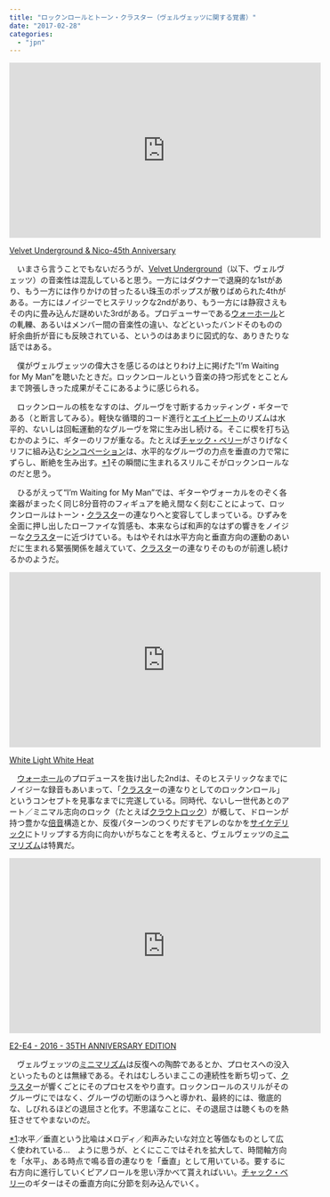 ```yaml
---
title: "ロックンロールとトーン・クラスター（ヴェルヴェッツに関する覚書）"
date: "2017-02-28"
categories: 
  - "jpn"
---
```


<iframe width="560" height="315" src="https://www.youtube.com/embed/hugY9CwhfzE" frameborder="0" allowfullscreen></iframe>

[Velvet Underground & Nico-45th Anniversary](http://d.hatena.ne.jp/asin/B008TYGCUQ/tortoisetau09-22)

　いまさら言うことでもないだろうが、[Velvet Underground](http://d.hatena.ne.jp/keyword/Velvet%20Underground)（以下、ヴェルヴェッツ）の音楽性は混乱していると思う。一方にはダウナーで退廃的な1stがあり、もう一方には作りかけの甘ったるい珠玉のポップスが散りばめられた4thがある。一方にはノイジーでヒステリックな2ndがあり、もう一方には静寂さえもその内に畳み込んだ謎めいた3rdがある。プロデューサーである[ウォーホール](http://d.hatena.ne.jp/keyword/%A5%A6%A5%A9%A1%BC%A5%DB%A1%BC%A5%EB)との軋轢、あるいはメンバー間の音楽性の違い、などといったバンドそのものの紆余曲折が音にも反映されている、というのはあまりに図式的な、ありきたりな話ではある。

　僕がヴェルヴェッツの偉大さを感じるのはとりわけ上に掲げた“I’m Waiting for My Man”を聴いたときだ。ロックンロールという音楽の持つ形式をとことんまで誇張しきった成果がそこにあるように感じられる。

　ロックンロールの核をなすのは、グルーヴを寸断するカッティング・ギターである（と断言してみる）。軽快な循環的コード進行と[エイトビート](http://d.hatena.ne.jp/keyword/%A5%A8%A5%A4%A5%C8%A5%D3%A1%BC%A5%C8)のリズムは水平的、ないしは回転運動的なグルーヴを常に生み出し続ける。そこに楔を打ち込むかのように、ギターのリフが重なる。たとえば[チャック・ベリー](http://d.hatena.ne.jp/keyword/%A5%C1%A5%E3%A5%C3%A5%AF%A1%A6%A5%D9%A5%EA%A1%BC)がさりげなくリフに組み込む[シンコペーション](http://d.hatena.ne.jp/keyword/%A5%B7%A5%F3%A5%B3%A5%DA%A1%BC%A5%B7%A5%E7%A5%F3)は、水平的なグルーヴの力点を垂直の力で常にずらし、断絶を生み出す。[\*1](#f-71385688 "水平／垂直という比喩はメロディ／和声みたいな対立と等価なものとして広く使われている…　ように思うが、とくにここではそれを拡大して、時間軸方向を「水平」、ある時点で鳴る音の連なりを「垂直」として用いている。要するに右方向に進行していくピアノロールを思い浮かべて貰えればいい。チャック・ベリーのギターはその垂直方向に分節を刻み込んでいく。")その瞬間に生まれるスリルこそがロックンロールなのだと思う。

　ひるがえって“I’m Waiting for My Man”では、ギターやヴォーカルをのぞく各楽器がまったく同じ8分音符のフィギュアを絶え間なく刻むことによって、ロックンロールはトーン・[クラスタ](http://d.hatena.ne.jp/keyword/%A5%AF%A5%E9%A5%B9%A5%BF)ーの連なりへと変容してしまっている。ひずみを全面に押し出したローファイな質感も、本来ならば和声的なはずの響きをノイジーな[クラスタ](http://d.hatena.ne.jp/keyword/%A5%AF%A5%E9%A5%B9%A5%BF)ーに近づけている。もはやそれは水平方向と垂直方向の運動のあいだに生まれる緊張関係を越えていて、[クラスタ](http://d.hatena.ne.jp/keyword/%A5%AF%A5%E9%A5%B9%A5%BF)ーの連なりそのものが前進し続けるかのようだ。

<iframe width="560" height="315" src="https://www.youtube.com/embed/53F5nY68cBM" frameborder="0" allowfullscreen></iframe>

[White Light White Heat](http://d.hatena.ne.jp/asin/B000002G7E/tortoisetau09-22)

　[ウォーホール](http://d.hatena.ne.jp/keyword/%A5%A6%A5%A9%A1%BC%A5%DB%A1%BC%A5%EB)のプロデュースを抜け出した2ndは、そのヒステリックなまでにノイジーな録音もあいまって、「[クラスタ](http://d.hatena.ne.jp/keyword/%A5%AF%A5%E9%A5%B9%A5%BF)ーの連なりとしてのロックンロール」というコンセプトを見事なまでに完遂している。同時代、ないし一世代あとのアート／ミニマル志向のロック（たとえば[クラウトロック](http://d.hatena.ne.jp/keyword/%A5%AF%A5%E9%A5%A6%A5%C8%A5%ED%A5%C3%A5%AF)）が概して、ドローンが持つ豊かな[倍音](http://d.hatena.ne.jp/keyword/%C7%DC%B2%BB)構造とか、反復パターンのつくりだすモアレのなかを[サイケデリック](http://d.hatena.ne.jp/keyword/%A5%B5%A5%A4%A5%B1%A5%C7%A5%EA%A5%C3%A5%AF)にトリップする方向に向かいがちなことを考えると、ヴェルヴェッツの[ミニマリズム](http://d.hatena.ne.jp/keyword/%A5%DF%A5%CB%A5%DE%A5%EA%A5%BA%A5%E0)は特異だ。

<iframe width="560" height="315" src="https://www.youtube.com/embed/qtMVpL3B_6Y" frameborder="0" allowfullscreen></iframe>

[E2-E4 - 2016 - 35TH ANNIVERSARY EDITION](http://d.hatena.ne.jp/asin/B0184SDGLE/tortoisetau09-22)

　ヴェルヴェッツの[ミニマリズム](http://d.hatena.ne.jp/keyword/%A5%DF%A5%CB%A5%DE%A5%EA%A5%BA%A5%E0)は反復への陶酔であるとか、プロセスへの没入といったものとは無縁である。それはむしろいまここの連続性を断ち切って、[クラスタ](http://d.hatena.ne.jp/keyword/%A5%AF%A5%E9%A5%B9%A5%BF)ーが響くごとにそのプロセスをやり直す。ロックンロールのスリルがそのグルーヴにではなく、グルーヴの切断のほうへと導かれ、最終的には、徹底的な、しびれるほどの退屈さと化す。不思議なことに、その退屈さは聴くものを熱狂させてやまないのだ。

[\*1](#fn-71385688):水平／垂直という比喩はメロディ／和声みたいな対立と等価なものとして広く使われている…　ように思うが、とくにここではそれを拡大して、時間軸方向を「水平」、ある時点で鳴る音の連なりを「垂直」として用いている。要するに右方向に進行していくピアノロールを思い浮かべて貰えればいい。[チャック・ベリー](http://d.hatena.ne.jp/keyword/%A5%C1%A5%E3%A5%C3%A5%AF%A1%A6%A5%D9%A5%EA%A1%BC)のギターはその垂直方向に分節を刻み込んでいく。
